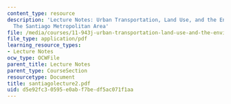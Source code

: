 ```yaml
---
content_type: resource
description: 'Lecture Notes: Urban Transportation, Land Use, and the Environment :
  The Santiago Metropolitan Area'
file: /media/courses/11-943j-urban-transportation-land-use-and-the-environment-spring-2002/d5e92fc30595e0abf7bedf5ac071f1aa_santiagolecture2.pdf
file_type: application/pdf
learning_resource_types:
- Lecture Notes
ocw_type: OCWFile
parent_title: Lecture Notes
parent_type: CourseSection
resourcetype: Document
title: santiagolecture2.pdf
uid: d5e92fc3-0595-e0ab-f7be-df5ac071f1aa
---
```

